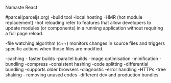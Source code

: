 Namaste React

#parcel(parceljs.org)
-build tool
-local hosting 
-HMR (hot module replacement) -hot reloading
     refer to features that allow developers to update modules (or components) in a running application without requiring a full page reload.

-file watching algorithm (c++)
      monitors changes in source files and triggers specific actions when those files are modified.
      
-caching - faster builds
-parallel builds
-image optimisation
-minification
-bundling
-compress
-consistent hashing
-code splitting
-differential bundling -supports older browsers
-diagnostic
-error handling
-HTTPs
-tree shaking - removing unused codes
-different dev and production bundles

 



